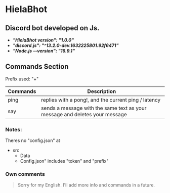# HielaBhot
## Discord bot developed on Js.

- ***"HielaBhot version": "1.0.0"***
- ***"discord.js": "^13.2.0-dev.1632225801.92f6471"***
- ***"Node.js --version": "16.9.1"***


## Commands Section

Prefix used: "+"

| Commands | Description |
| --- | --- |
| ping | replies with a pong!, and the current ping / latency |
| say | sends a message with the same text as your message and deletes your message |


### Notes:

Theres no "config.json" at
- src
  - Data
   - Config.json" includes "token" and "prefix"

### Own comments

>Sorry for my English.
>I'll add more info and commands in a future.
